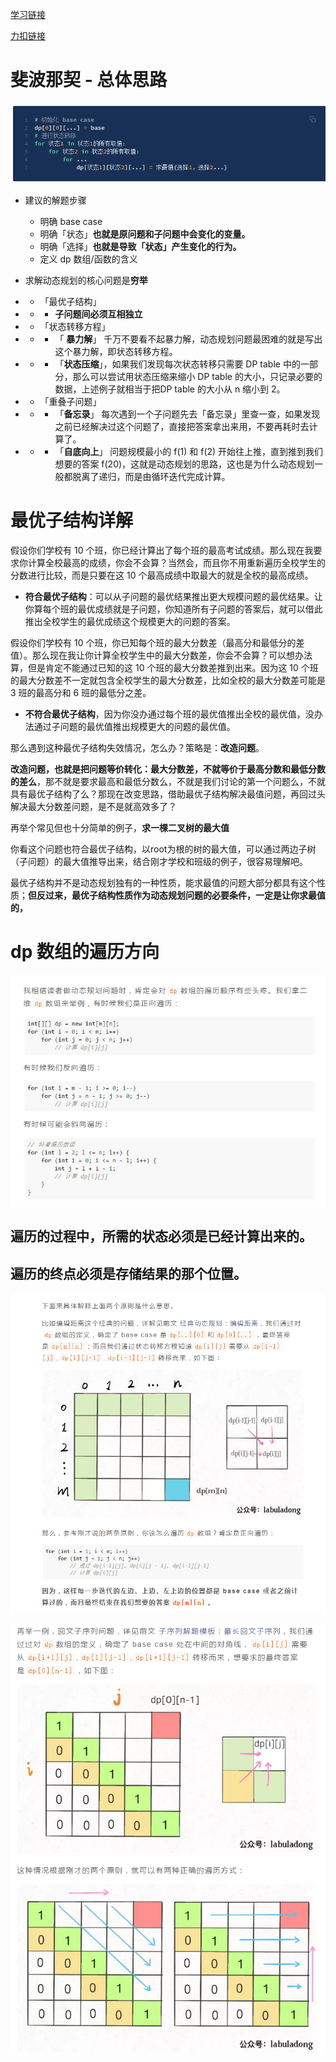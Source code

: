 [学习链接](https://labuladong.gitbook.io/algo/di-ling-zhang-bi-du-xi-lie-qing-an-shun-xu-yue-du/dong-tai-gui-hua-xiang-jie-jin-jie)

[力扣链接](https://leetcode-cn.com/problems/fibonacci-number/)

# 斐波那契 - 总体思路

![1](10_26/1.png)

- 建议的解题步骤
  - 明确 base case
  - 明确「状态」**也就是原问题和子问题中会变化的变量。**
  - 明确「选择」**也就是导致「状态」产生变化的行为。**
  - 定义 dp 数组/函数的含义

- 求解动态规划的核心问题是**穷举**
- - 「最优子结构」
- - - **子问题间必须互相独立**
- - 「状态转移方程」
- - - 「 **暴力解**」 千万不要看不起暴力解，动态规划问题最困难的就是写出这个暴力解，即状态转移方程。
- - - 「**状态压缩**」，如果我们发现每次状态转移只需要 DP table 中的一部分，那么可以尝试用状态压缩来缩小 DP table 的大小，只记录必要的数据，上述例子就相当于把DP table 的大小从 n 缩小到 2。
- - 「重叠子问题」
- - - 「**备忘录**」 每次遇到一个子问题先去「备忘录」里查一查，如果发现之前已经解决过这个问题了，直接把答案拿出来用，不要再耗时去计算了。
- - - 「**自底向上**」 问题规模最小的 f(1) 和 f(2) 开始往上推，直到推到我们想要的答案 f(20)，这就是动态规划的思路，这也是为什么动态规划一般都脱离了递归，而是由循环迭代完成计算。


# 最优子结构详解

假设你们学校有 10 个班，你已经计算出了每个班的最高考试成绩。那么现在我要求你计算全校最高的成绩，你会不会算？当然会，而且你不用重新遍历全校学生的分数进行比较，而是只要在这 10 个最高成绩中取最大的就是全校的最高成绩。

- **符合最优子结构**：可以从子问题的最优结果推出更大规模问题的最优结果。让你算每个班的最优成绩就是子问题，你知道所有子问题的答案后，就可以借此推出全校学生的最优成绩这个规模更大的问题的答案。

假设你们学校有 10 个班，你已知每个班的最大分数差（最高分和最低分的差值）。那么现在我让你计算全校学生中的最大分数差，你会不会算？可以想办法算，但是肯定不能通过已知的这 10 个班的最大分数差推到出来。因为这 10 个班的最大分数差不一定就包含全校学生的最大分数差，比如全校的最大分数差可能是 3 班的最高分和 6 班的最低分之差。

- **不符合最优子结构**，因为你没办通过每个班的最优值推出全校的最优值，没办法通过子问题的最优值推出规模更大的问题的最优值。


那么遇到这种最优子结构失效情况，怎么办？策略是：**改造问题**。

**改造问题，也就是把问题等价转化：最大分数差，不就等价于最高分数和最低分数的差么**，那不就是要求最高和最低分数么，不就是我们讨论的第一个问题么，不就具有最优子结构了么？那现在改变思路，借助最优子结构解决最值问题，再回过头解决最大分数差问题，是不是就高效多了？

再举个常见但也十分简单的例子，**求一棵二叉树的最大值**

你看这个问题也符合最优子结构，以root为根的树的最大值，可以通过两边子树（子问题）的最大值推导出来，结合刚才学校和班级的例子，很容易理解吧。

最优子结构并不是动态规划独有的一种性质，能求最值的问题大部分都具有这个性质；**但反过来，最优子结构性质作为动态规划问题的必要条件，一定是让你求最值的，**

# dp 数组的遍历方向

![3](10_26/3.png)

## 遍历的过程中，所需的状态必须是已经计算出来的。

## 遍历的终点必须是存储结果的那个位置。

![4](10_26/4.png)

![5](10_26/5.png)


